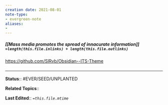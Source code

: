 ```yaml
---
creation date: 2021-08-01
note-type: 
- evergreen-note
aliases:
- 
---
```


##### [[Mass media promotes the spread of innacurate information]] `=length(this.file.inlinks) + length(this.file.outlinks)`

https://github.com/SlRvb/Obsidian--ITS-Theme
### <hr class="footnote"/>

**Status**:: #EVER/SEED/UNPLANTED 

**Related Topics**:: 
	
**Last Edited**:: *`=this.file.mtime`*
